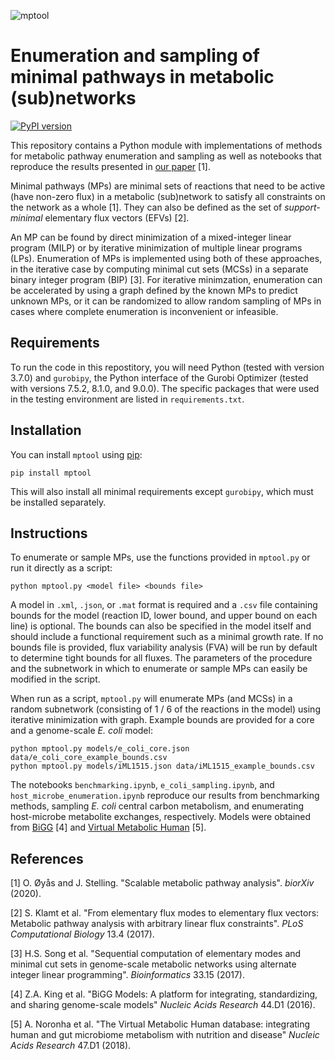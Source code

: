 ![mptool](mptool.png)

# Enumeration and sampling of minimal pathways in metabolic (sub)networks
[![PyPI version](https://badge.fury.io/py/mptool.svg)](https://badge.fury.io/py/mptool)

This repository contains a Python module with implementations of methods for metabolic pathway enumeration and sampling as well as notebooks that reproduce the results presented in [our paper](https://www.biorxiv.org/content/10.1101/2020.07.31.230177v2) [1].

Minimal pathways (MPs) are minimal sets of reactions that need to be active (have non-zero flux) in a metabolic (sub)network to satisfy all constraints on the network as a whole [1]. They can also be defined as the set of *support-minimal* elementary flux vectors (EFVs) [2].

An MP can be found by direct minimization of a mixed-integer linear program (MILP) or by iterative minimization of multiple linear programs (LPs). Enumeration of MPs is implemented using both of these approaches, in the iterative case by computing minimal cut sets (MCSs) in a separate binary integer program (BIP) [3]. For iterative minimzation, enumeration can be accelerated by using a graph defined by the known MPs to predict unknown MPs, or it can be randomized to allow random sampling of MPs in cases where complete enumeration is inconvenient or infeasible.

## Requirements

To run the code in this repostitory, you will need Python (tested with version 3.7.0) and `gurobipy`, the Python interface of the Gurobi Optimizer (tested with versions 7.5.2, 8.1.0, and 9.0.0). The specific packages that were used in the testing environment are listed in `requirements.txt`.

## Installation
You can install `mptool` using [pip](https://pypi.org/project/mptool/):
```
pip install mptool
```
This will also install all minimal requirements except `gurobipy`, which must be installed separately.

## Instructions

To enumerate or sample MPs, use the functions provided in `mptool.py` or run it directly as a script:
```
python mptool.py <model file> <bounds file>
```
A model in `.xml`, `.json`, or `.mat` format is required and a `.csv` file containing bounds for the model (reaction ID, lower bound, and upper bound on each line) is optional. The bounds can also be specified in the model itself and should include a functional requirement such as a minimal growth rate. If no bounds file is provided, flux variability analysis (FVA) will be run by default to determine tight bounds for all fluxes. The parameters of the procedure and the subnetwork in which to enumerate or sample MPs can easily be modified in the script.

When run as a script, `mptool.py` will enumerate MPs (and MCSs) in a random subnetwork (consisting of 1 / 6 of the reactions in the model) using iterative minimization with graph. Example bounds are provided for a core and a genome-scale *E. coli* model:
```
python mptool.py models/e_coli_core.json data/e_coli_core_example_bounds.csv
python mptool.py models/iML1515.json data/iML1515_example_bounds.csv
```

The notebooks `benchmarking.ipynb`, `e_coli_sampling.ipynb`, and `host_microbe_enumeration.ipynb` reproduce our results from benchmarking methods, sampling *E. coli* central carbon metabolism, and enumerating host-microbe metabolite exchanges, respectively. Models were obtained from [BiGG](http://bigg.ucsd.edu) [4] and [Virtual Metabolic Human](https://www.vmh.life/) [5].

## References

[1] O. Øyås and J. Stelling. "Scalable metabolic pathway analysis". *biorXiv* (2020).

[2] S. Klamt et al. "From elementary flux modes to elementary flux vectors: Metabolic pathway analysis with arbitrary linear flux constraints". *PLoS Computational Biology* 13.4 (2017).

[3] H.S. Song et al. "Sequential computation of elementary modes and minimal cut sets in genome-scale metabolic networks using alternate integer linear programming". *Bioinformatics* 33.15 (2017).

[4] Z.A. King et al. "BiGG Models: A platform for integrating, standardizing, and sharing genome-scale models" *Nucleic Acids Research* 44.D1 (2016).

[5] A. Noronha et al. "The Virtual Metabolic Human database: integrating human and gut microbiome metabolism with nutrition and disease" *Nucleic Acids Research* 47.D1 (2018).
